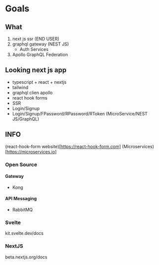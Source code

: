 # Goals

## What
1. next js ssr (END USER)
2. graphql gateway (NEST JS)
    - Auth Services
3. Apollo GraphQL Federation

## Looking next js app
- typescript + react + nextjs
- tailwind
- graphql clien apollo
- react hook forms
- SSR
- Login/Signup
- Login/Signup/FPassword/RPassword/RToken (MicroService/NEST JS/GraphQL)

## INFO
(react-hook-form website)[https://react-hook-form.com]
(Microservices)[https://microservices.io]

### Open Source
#### Gateway
- Kong
#### API Messaging
- RabbitMQ

### Svelte
kit.svelte.dev/docs

### NextJS
beta.nextjs.org/docs
